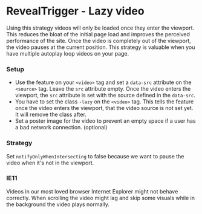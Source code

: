 # RevealTrigger - Lazy video

Using this strategy videos will only be loaded once they enter the viewport. This reduces the bloat of the initial page load and improves the perceived performance of the site. Once the video is completely out of the viewport, the video pauses at the current position. This strategy is valuable when you have multiple autoplay loop videos on your page.

### Setup

- Use the feature on your `<video>` tag and set a `data-src` attribute on the `<source>` tag. Leave the `src` attribute empty. Once the video enters the viewport, the `src` attribute is set with the source defined in the `data-src`.
- You have to set the class `-lazy` on the `<video>` tag. This tells the feature once the video enters the viewport, that the video source is not set yet. It will remove the class after.
- Set a poster image for the video to prevent an empty space if a user has a bad network connection. (optional)

### Strategy

Set `notifyOnlyWhenIntersecting` to false because we want to pause the video when it's not in the viewport.

### IE11

Videos in our most loved browser Internet Explorer might not behave correctly. When scrolling the video might lag and skip some visuals while in the background the video plays normally.
